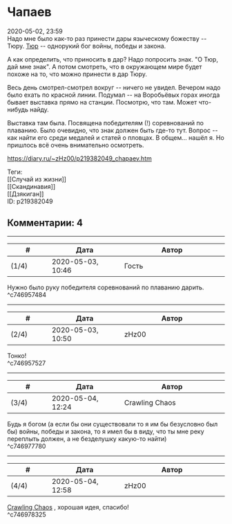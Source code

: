 Чапаев
======

  
2020-05-02, 23:59  
 Надо мне было как-то раз принести дары языческому божеству -- Тюру.  [Тюр](https://ru.wikipedia.org/wiki/%D0%A2%D1%8E%D1%80)  -- однорукий бог войны, победы и закона.   
   
 А как определить, что приносить в дар? Надо попросить знак. "О Тюр, дай мне знак". А потом смотреть, что в окружающем мире будет похоже на то, что можно принести в дар Тюру.   
   
 Весь день смотрел-смотрел вокруг -- ничего не увидел. Вечером надо было ехать по красной линии. Подумал -- на Воробьёвых горах иногда бывает выставка прямо на станции. Посмотрю, что там. Может что-нибудь найду.   
   
 Выставка там была. Посвящена победителям (!) соревнований по плаванию. Было очевидно, что знак должен быть где-то тут. Вопрос -- как найти его среди медалей и статей о пловцах. В общем... нашёл я. Но пришлось всё очень внимательно осмотреть.   
  
<https://diary.ru/~zHz00/p219382049_chapaev.htm>  
  
Теги:  
[[Случай из жизни]]  
[[Скандинавия]]  
[[Дзякиган]]  
ID: p219382049  


Комментарии: 4
--------------

  


---



|         #         |              Дата              |                     Автор                     |           ID           |
| --- | --- | --- | --- |
| (1/4) | 2020-05-03, 10:46 | Гость | c746957484 |

  
 Нужно было руку победителя соревнований по плаванию дарить.   
 ^c746957484

---



|         #         |              Дата              |                     Автор                     |           ID           |
| --- | --- | --- | --- |
| (2/4) | 2020-05-03, 10:50 | zHz00 | c746957527 |

  
 Тонко!   
 ^c746957527

---



|         #         |              Дата              |                     Автор                     |           ID           |
| --- | --- | --- | --- |
| (3/4) | 2020-05-04, 12:24 | Crawling Chaos | c746977780 |

  
 Будь я богом (а если бы они существовали то я им бы безусловно был бы) войны, победы и закона, то я имел бы в виду, что ты мне реку переплыть должен, а не безделушку какую-то найти)   
 ^c746977780

---



|         #         |              Дата              |                     Автор                     |           ID           |
| --- | --- | --- | --- |
| (4/4) | 2020-05-04, 12:58 | zHz00 | c746978325 |

  
  [Crawling Chaos](http://degozaru.diary.ru "Фундаментальная ошибка атрибуции")  , хорошая идея, спасибо!   
 ^c746978325